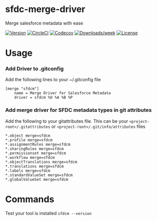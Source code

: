 sfdc-merge-driver
==============

Merge salesforce metadata with ease

[![Version](https://img.shields.io/npm/v/sfdcm.svg)](https://npmjs.org/package/sfdcm)
[![CircleCI](https://circleci.com/gh/leboff/sfdc-merge-driver/tree/master.svg?style=shield)](https://circleci.com/gh/leboff/sfdc-merge-driver/tree/master)
[![Codecov](https://codecov.io/gh/leboff/sfdc-merge-driver/branch/master/graph/badge.svg)](https://codecov.io/gh/leboff/sfdc-merge-driver)
[![Downloads/week](https://img.shields.io/npm/dw/sfdcm.svg)](https://npmjs.org/package/sfdcm)
[![License](https://img.shields.io/npm/l/sfdcm.svg)](https://github.com/leboff/sfdc-merge-driver/blob/master/package.json)

<!-- toc -->
# Usage
<!-- usage -->
### Add Driver to .gitconfig
Add the following lines to your ~/.gitconfig file

```
[merge "sfdcm"]
	name = Merge Driver for Salesforce Metadata
	driver = sfdcm %O %A %B %P
```

### Add merge driver for SFDC metadata types in git attributes
Add the following to your gitattributes file. This can be your `<project-root>/.gitattributes` or `<project-root>/.git/info/attributes` files

```
*.object merge=sfdcm
*.profile merge=sfdcm
*.assignmentRules merge=sfdcm
*.sharingRules merge=sfdcm
*.permissionset merge=sfdcm
*.workflow merge=sfdcm
*.objectTranslations merge=sfdcm
*.translations merge=sfdcm
*.labels merge=sfdcm
*.standardValueSet merge=sfdcm
*.globalValueSet merge=sfdcm
```

# Commands

Test your tool is installed
`sfdcm --version`
